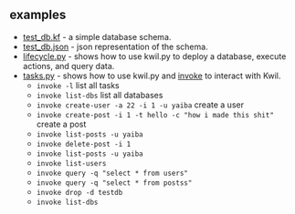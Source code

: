 ## examples 

* [test_db.kf](./test_db.kf) - a simple database schema.
* [test_db.json](./test_db.json) - json representation of the schema.
* [lifecycle.py](./lifecycle.py) - shows how to use kwil.py to deploy a database, execute actions, and query data.
* [tasks.py](./tasks.py) - shows how to use kwil.py and [invoke](https://www.pyinvoke.org/) to interact with Kwil.
  * `invoke -l` list all tasks
  * `invoke list-dbs` list all databases
  * `invoke create-user -a 22 -i 1 -u yaiba` create a user
  * `invoke create-post -i 1 -t hello -c "how i made this shit"` create a post
  * `invoke list-posts -u yaiba` 
  * `invoke delete-post -i 1`
  * `invoke list-posts -u yaiba`
  * `invoke list-users`
  * `invoke query -q "select * from users"`
  * `invoke query -q "select * from postss"`
  * `invoke drop -d testdb`
  * `invoke list-dbs`

